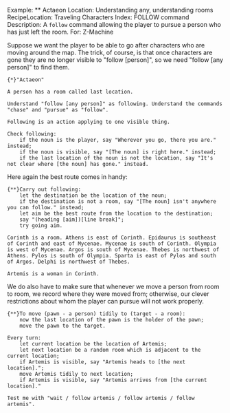 Example: ** Actaeon
Location: Understanding any, understanding rooms
RecipeLocation: Traveling Characters
Index: FOLLOW command
Description: A ``follow`` command allowing the player to pursue a person who has just left the room.
For: Z-Machine

  
Suppose we want the player to be able to go after characters who are moving around the map. The trick, of course, is that once characters are gone they are no longer visible to "follow [person]", so we need "follow [any person]" to find them.

  

``` inform7
{*}"Actaeon"

A person has a room called last location.

Understand "follow [any person]" as following. Understand the commands "chase" and "pursue" as "follow".

Following is an action applying to one visible thing.

Check following:
	if the noun is the player, say "Wherever you go, there you are." instead;
	if the noun is visible, say "[The noun] is right here." instead;
	if the last location of the noun is not the location, say "It's not clear where [the noun] has gone." instead.
```

  
Here again the best route comes in handy:

  

``` inform7
{**}Carry out following:
	let the destination be the location of the noun;
	if the destination is not a room, say "[The noun] isn't anywhere you can follow." instead;
	let aim be the best route from the location to the destination;
	say "(heading [aim])[line break]";
	try going aim.

Corinth is a room. Athens is east of Corinth. Epidaurus is southeast of Corinth and east of Mycenae. Mycenae is south of Corinth. Olympia is west of Mycenae. Argos is south of Mycenae. Thebes is northwest of Athens. Pylos is south of Olympia. Sparta is east of Pylos and south of Argos. Delphi is northwest of Thebes.

Artemis is a woman in Corinth.
```

  
We do also have to make sure that whenever we move a person from room to room, we record where they were moved from; otherwise, our clever restrictions about whom the player can pursue will not work properly.

  

``` inform7
{**}To move (pawn - a person) tidily to (target - a room):
	now the last location of the pawn is the holder of the pawn;
	move the pawn to the target.

Every turn:
	let current location be the location of Artemis;
	let next location be a random room which is adjacent to the current location;
	if Artemis is visible, say "Artemis heads to [the next location].";
	move Artemis tidily to next location;
	if Artemis is visible, say "Artemis arrives from [the current location]."

Test me with "wait / follow artemis / follow artemis / follow artemis".
```

